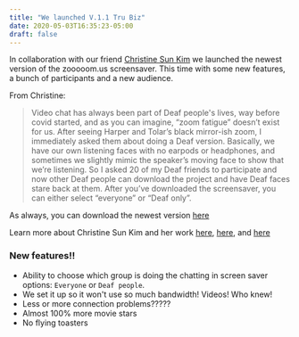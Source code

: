 ```yaml
---
title: "We launched V.1.1 Tru Biz"
date: 2020-05-03T16:35:23-05:00
draft: false
---
```


In collaboration with our friend [Christine Sun Kim](http://christine.lol) we launched the newest version of the zooooom.us screensaver. This time with some new features, a bunch of participants and a new audience. 

From Christine: 

> Video chat has always been part of Deaf people's lives, way before covid started, and as you can imagine, “zoom fatigue” doesn’t exist for us. After seeing Harper and Tolar’s black mirror-ish zoom, I immediately asked them about doing a Deaf version. Basically, we have our own listening faces with no earpods or headphones, and sometimes we slightly mimic the speaker’s moving face to show that we’re listening. So I asked 20 of my Deaf friends to participate and now other Deaf people can download the project and have Deaf faces stare back at them. After you’ve downloaded the screensaver, you can either select “everyone” or “Deaf only”.

As always, you can download the newest version [here](/download)

Learn more about Christine Sun Kim and her work [here](https://en.wikipedia.org/wiki/Christine_Sun_Kim), [here](https://www.artforum.com/print/202002/project-christine-sun-kim-81914), and [here](https://www.nytimes.com/2019/05/21/t-magazine/christine-sun-kim-artist.html)



### New features!!

* Ability to choose which group is doing the chatting in screen saver options: `Everyone` or `Deaf people`. 
* We set it up so it won't use so much bandwidth! Videos! Who knew! 
* Less or more connection problems?????
* Almost 100% more movie stars
* No flying toasters

